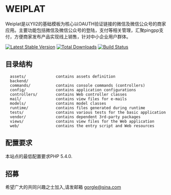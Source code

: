 WEIPLAT
============================

Weiplat是以YII2的基础模板为核心以OAUTH验证链接的微信及微信公众号的商家应用。主要功能包括微信及微信公众号的登陆，支付等相关管理，汇聚pingpp支付，方便商家发布产品实现线上销售，针对中小企业用户群体。

[![Latest Stable Version](https://poser.pugx.org/yiisoft/yii2-app-basic/v/stable.png)](https://packagist.org/packages/yiisoft/yii2-app-basic)
[![Total Downloads](https://poser.pugx.org/yiisoft/yii2-app-basic/downloads.png)](https://packagist.org/packages/yiisoft/yii2-app-basic)
[![Build Status](https://travis-ci.org/yiisoft/yii2-app-basic.svg?branch=master)](https://travis-ci.org/yiisoft/yii2-app-basic)

目录结构
-------------------

      assets/             contains assets definition
      backend/
      commands/           contains console commands (controllers)
      config/             contains application configurations
      controllers/        contains Web controller classes
      mail/               contains view files for e-mails
      models/             contains model classes
      runtime/            contains files generated during runtime
      tests/              contains various tests for the basic application
      vendor/             contains dependent 3rd-party packages
      views/              contains view files for the Web application
      web/                contains the entry script and Web resources



配置要求
------------

本站点的最低配置要求PHP 5.4.0.


招募
----------------------------

希望广大的共同兴趣之士加入,请发邮箱 gorgle@sina.com
